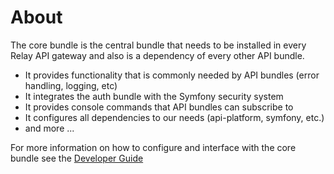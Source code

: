 # About

The core bundle is the central bundle that needs to be installed in every Relay API
gateway and also is a dependency of every other API bundle.

* It provides functionality that is commonly needed by API bundles (error handling,
  logging, etc)
* It integrates the auth bundle with the Symfony security system
* It provides console commands that API bundles can subscribe to
* It configures all dependencies to our needs (api-platform, symfony, etc.)
* and more ...

For more information on how to configure and interface with the core bundle see
the [Developer Guide](https://dbp-demo.tugraz.at/handbook/relay/dev/)
